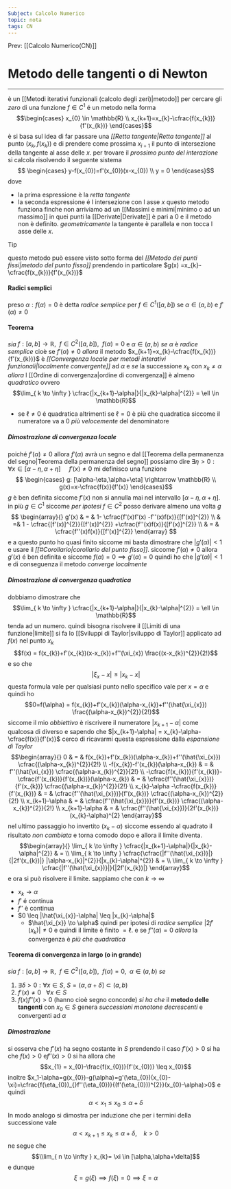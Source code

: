 ```yaml
---
Subject: Calcolo Numerico
topic: nota
tags: CN
---
```


Prev: [[Calcolo Numerico(CN)]]

# Metodo delle tangenti o di Newton
---
è un [[Metodi iterativi funzionali (calcolo degli zeri)|metodo]] per cercare gli _zero_ di una funzione $f\in C^1$ é un metodo nella forma
$$\begin{cases}
x_{0}  \in \mathbb{R}  \\
x_{k+1}=x_{k}-\cfrac{f(x_{k})}{f'(x_{k})}
\end{cases}$$
è si basa sul idea di far passare una _[[Retta tangente|Retta tangente]]_ al punto $(x_k,f(x_k))$ e di prendere come prossima $x_{i+1}$ il punto di intersezione della tangente al asse delle $x$.
per trovare il _prossimo punto del interazione_ si calcola risolvendo il seguente sistema$$
\begin{cases}
y-f(x_{0})=f'(x_{0})(x-x_{0}) \\
y = 0
\end{cases}$$dove 
- la prima espressione è la _retta tangente_
- la seconda espressione é l intersezione con l asse $x$
questo metodo funziona finche non arriviamo ad un [[Massimi e minimi|minimo o ad un massimo]] in quei punti la [[Derivate|Derivate]] è pari a $0$ e il metodo non è definito. _geometricamente_ la tangente è parallela e non tocca l asse delle $x$.


> [!tip]
> questo metodo può essere visto sotto forma del _[[Metodo dei punti fissi|metodo del punto fisso]]_ prendendo in particolare $g(x) =x_{k}-\cfrac{f(x_{k})}{f'(x_{k})}$

#### Radici semplici 
preso $\alpha:f(\alpha)=0$ è detta _radice semplice_ per $f\in C^{1}([a,b])$  se $\alpha \in (a,b)$ e $f'(\alpha)\not=0$
#### Teorema
_sia_ $f:[a,b]\rightarrow\mathbb{R}, \ \ f\in C^{2}([a,b]), \ \ f(\alpha)=0$ e $\alpha \in (a,b)$ 
_se_ $\alpha$ è _radice semplice_ cioè se $f'(\alpha) \not =0$
_allora_ il metodo $x_{k+1}=x_{k}-\cfrac{f(x_{k})}{f'(x_{k})}$ è _[[Convergenza locale per metodi interativi funzionali|localmente convergente]]_ ad $\alpha$ e
_se_ la successione ${x_k}$ con $x_k \not=\alpha$ 
_allora_ l [[Ordine di convergenza|ordine di convergenza]] è almeno _quadratico_ ovvero
	$$\lim_{ k \to \infty } \cfrac{|x_{k+1}-\alpha|}{|x_{k}-\alpha|^{2}}  = \ell \in \mathbb{R}$$
- se $\ell \not = 0$ é quadratica altrimenti se $\ell = 0$ è più che quadratica siccome il numeratore va a $0$ _più velocemente_ del denominatore 


##### Dimostrazione di convergenza locale
poiché $f'(\alpha) \not = 0$ allora $f'(\alpha)$ avrà un segno e dal [[Teorema della permanenza del segno|Teorema della permanenza del segno]] possiamo dire $\exists \eta>0: \forall x \in [\alpha-\eta,\alpha+\eta] \ \ \ \ \ f'(x)\not =0$ 
mi definisco una funzione 
$$ \begin{cases}
g: [\alpha-\eta,\alpha+\eta] \rightarrow \mathbb{R}  \\
g(x)=x-\cfrac{f(x)}{f'(x)}
\end{cases}$$
$g$ è ben definita siccome $f'(x)$ non si annulla mai nel intervallo $[\alpha-\eta,\alpha+\eta]$. in più $g \in C^{1}$ siccome _per ipotesi_ $f \in C^{2}$ posso derivare almeno una volta $g$
$$
\begin{array}{}
g'(x) & = &  1- \cfrac{f'(x)f'(x) -f''(x)f(x)}{[f'(x)]^{2}} \\
& =& 1 - \cfrac{[f'(x)]^{2}}{[f'(x)]^{2}} +\cfrac{f''(x)f(x)}{[f'(x)]^{2}}  \\
& = & \cfrac{f''(x)f(x)}{[f'(x)]^{2}}
\end{array}
$$
 e a questo punto ho quasi finito siccome mi basta dimostrare che $|g'(\alpha)|<1$ e usare il _[[#Corollario|corollario del punto fisso]]_. siccome $f'(\alpha) \not = 0$  allora $g'(x)$ é ben definita e siccome $f(\alpha) = 0 \implies g'(\alpha) =0$ quindi ho che $|g'(\alpha)|<1$ e di conseguenza il metodo _converge localmente_

##### Dimostrazione di convergenza quadratica
dobbiamo dimostrare che $$\lim_{ k \to \infty } \cfrac{|x_{k+1}-\alpha|}{|x_{k}-\alpha|^{2}}  = \ell \in \mathbb{R}$$
tenda ad un numero. quindi bisogna risolvere il [[Limiti di una funzione|limite]] si fa lo [[Sviluppi di Taylor|sviluppo di Taylor]] applicato ad $f(x)$ nel punto $x_k$
$$f(x) = f(x_{k})+f'(x_{k})(x-x_{k})+f''(\xi_{x}) \frac{(x-x_{k})^{2}}{2!}$$
e so che $$|\xi_{x}-x| \leq |x_{k}-x|$$
questa formula vale per qualsiasi punto nello specifico vale per $x=\alpha$ e quindi ho
$$0=f(\alpha) = f(x_{k})+f'(x_{k})(\alpha-x_{k})+f''(\hat{\xi_{x}}) \frac{(\alpha-x_{k})^{2}}{2!}$$
siccome il mio _obbiettivo_ è riscrivere il numeratore $|x_{k+1}-\alpha|$ come qualcosa di diverso e sapendo che $|x_{k+1}-\alpha| = x_{k}-\alpha-\cfrac{f(x)}{f'(x)}$ cerco di ricavarmi questa espressione dalla _espansione di Taylor_
$$\begin{array}{}
0 &  = &  f(x_{k})+f'(x_{k})(\alpha-x_{k})+f''(\hat{\xi_{x}}) \cfrac{(\alpha-x_{k})^{2}}{2!} \\ 
-f(x_{k})-f'(x_{k})(\alpha-x_{k})  & =  & f''(\hat{\xi_{x}}) \cfrac{(\alpha-x_{k})^{2}}{2!} \\
-\cfrac{f(x_{k})}{f'(x_{k})}-\cfrac{f'(x_{k})}{f'(x_{k})}(\alpha-x_{k})  & =  & \cfrac{f''(\hat{\xi_{x}})}{f'(x_{k})} \cfrac{(\alpha-x_{k})^{2}}{2!} \\
x_{k}-\alpha -\cfrac{f(x_{k})}{f'(x_{k})}  & =  & \cfrac{f''(\hat{\xi_{x}})}{f'(x_{k})} \cfrac{(\alpha-x_{k})^{2}}{2!} \\
x_{k+1}-\alpha  & = & \cfrac{f''(\hat{\xi_{x}})}{f'(x_{k})} \cfrac{(\alpha-x_{k})^{2}}{2!} \\
x_{k+1}-\alpha  & = & \cfrac{f''(\hat{\xi_{x}})}{2f'(x_{k})} (x_{k}-\alpha)^{2}
\end{array}$$
nel ultimo passaggio ho invertito $(x_{k}-\alpha)$ siccome essendo al quadrato il risultato _non cambiata_ e torna comodo dopo
e allora il limite diventa. 
$$\begin{array}{}
\lim_{ k \to \infty } \cfrac{|x_{k+1}-\alpha|}{|x_{k}-\alpha|^{2}}   & =  \\
\lim_{ k \to \infty } \cfrac{\cfrac{|f''(\hat{\xi_{x})}|}{|2f'(x_{k})|} |\alpha-x_{k}|^{2}}{|x_{k}-\alpha|^{2}}  & =  \\
\lim_{ k \to \infty } \cfrac{|f''(\hat{\xi_{x})}|}{|2f'(x_{k})|} 
\end{array}$$
e ora si può risolvere il limite. sappiamo che con $k\to \infty$
- $x_k \to \alpha$
- $f'$ é continua
- $f''$ è continua
- $0 \leq |\hat{\xi_{x}}-\alpha| \leq |x_{k}-\alpha|$
	- $\hat{\xi_{x}} \to \alpha$
quindi per ipotesi di _radice semplice_ $|2f'(x_{k})| \not = 0$ e quindi il limite è finito $= \ell$. e se $f''(\alpha) =0$ _allora_ la convergenza è _più che quadratica_



#### Teorema di convergenza in largo (o in grande)
_sia_ $f:[a,b]\rightarrow \mathbb{R}, \ \ f \in C^{2}([a,b]),\ \ f(\alpha) =0, \ \ \alpha\in(a,b)$ 
_se_ 
1. $\exists \delta>0: \forall x \in S,\ S=(\alpha,\alpha+\delta] \subset (a,b)$
2. $f'(x)\not = 0 \ \ \ \forall x \in S$
3. $f(x) f''(x)>0$ (hanno cioè segno concorde)
_si ha che_ il __metodo delle tangenti__ con $x_{0}\in S$ genera _successioni monotone decrescenti_ e convergenti ad $\alpha$

##### Dimostrazione
si osserva che $f'(x)$ ha segno costante in $S$  prendendo il caso $f'(x)>0$ si ha che $f(x)>0$ e$f''(x)>0$ si ha allora che
$$x_{1} = x_{0}-\frac{f(x_{0})}{f'(x_{0})} \leq x_{0}$$
inoltre
$x_1-\alpha=g(x_{0})-g(\alpha)=g'(\eta_{0})(x_{0}-\xi)=\cfrac{f(\eta_{0})_{}f''(\eta_{0})}{(f'(\eta_{0}))^{2}}(x_{0}-\alpha)>0$
e quindi
$$\alpha < x_{1}\leq x_{0}\leq\alpha + \delta$$
In modo analogo si dimostra per induzione che per i termini della successione vale
$$\alpha<x_{k+1}\leq x_{k} \leq \alpha+\delta, \ \ \ \ k>0$$
ne segue che 
$$\\lim_{ n \to \infty } x_{k}= \xi \in [\alpha,\alpha+\delta]$$
e dunque
$$\xi=g(\xi) \implies f(\xi)=0 \implies \xi = \alpha$$
